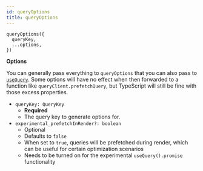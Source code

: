 ```yaml
---
id: queryOptions
title: queryOptions
---
```


```tsx
queryOptions({
  queryKey,
  ...options,
})
```

**Options**

You can generally pass everything to `queryOptions` that you can also pass to [`useQuery`](../useQuery.md). Some options will have no effect when then forwarded to a function like `queryClient.prefetchQuery`, but TypeScript will still be fine with those excess properties.

- `queryKey: QueryKey`
  - **Required**
  - The query key to generate options for.
- `experimental_prefetchInRender?: boolean`
  - Optional
  - Defaults to `false`
  - When set to `true`, queries will be prefetched during render, which can be useful for certain optimization scenarios
  - Needs to be turned on for the experimental `useQuery().promise` functionality

